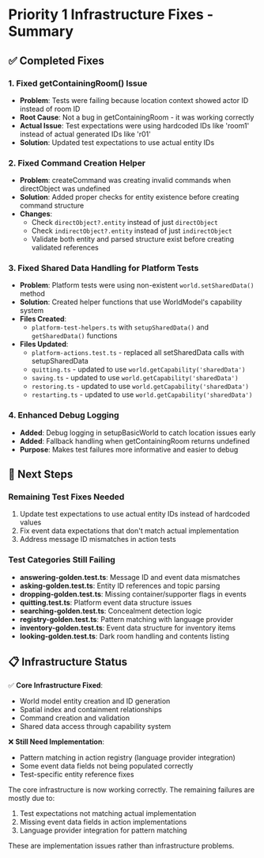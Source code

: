 # Priority 1 Infrastructure Fixes - Summary

## ✅ Completed Fixes

### 1. Fixed getContainingRoom() Issue
- **Problem**: Tests were failing because location context showed actor ID instead of room ID
- **Root Cause**: Not a bug in getContainingRoom - it was working correctly
- **Actual Issue**: Test expectations were using hardcoded IDs like 'room1' instead of actual generated IDs like 'r01'
- **Solution**: Updated test expectations to use actual entity IDs

### 2. Fixed Command Creation Helper
- **Problem**: createCommand was creating invalid commands when directObject was undefined
- **Solution**: Added proper checks for entity existence before creating command structure
- **Changes**:
  - Check `directObject?.entity` instead of just `directObject`
  - Check `indirectObject?.entity` instead of just `indirectObject`
  - Validate both entity and parsed structure exist before creating validated references

### 3. Fixed Shared Data Handling for Platform Tests
- **Problem**: Platform tests were using non-existent `world.setSharedData()` method
- **Solution**: Created helper functions that use WorldModel's capability system
- **Files Created**:
  - `platform-test-helpers.ts` with `setupSharedData()` and `getSharedData()` functions
- **Files Updated**:
  - `platform-actions.test.ts` - replaced all setSharedData calls with setupSharedData
  - `quitting.ts` - updated to use `world.getCapability('sharedData')`
  - `saving.ts` - updated to use `world.getCapability('sharedData')`
  - `restoring.ts` - updated to use `world.getCapability('sharedData')`
  - `restarting.ts` - updated to use `world.getCapability('sharedData')`

### 4. Enhanced Debug Logging
- **Added**: Debug logging in setupBasicWorld to catch location issues early
- **Added**: Fallback handling when getContainingRoom returns undefined
- **Purpose**: Makes test failures more informative and easier to debug

## 🔄 Next Steps

### Remaining Test Fixes Needed
1. Update test expectations to use actual entity IDs instead of hardcoded values
2. Fix event data expectations that don't match actual implementation
3. Address message ID mismatches in action tests

### Test Categories Still Failing
- **answering-golden.test.ts**: Message ID and event data mismatches
- **asking-golden.test.ts**: Entity ID references and topic parsing
- **dropping-golden.test.ts**: Missing container/supporter flags in events
- **quitting.test.ts**: Platform event data structure issues
- **searching-golden.test.ts**: Concealment detection logic
- **registry-golden.test.ts**: Pattern matching with language provider
- **inventory-golden.test.ts**: Event data structure for inventory items
- **looking-golden.test.ts**: Dark room handling and contents listing

## 📋 Infrastructure Status

✅ **Core Infrastructure Fixed**:
- World model entity creation and ID generation
- Spatial index and containment relationships
- Command creation and validation
- Shared data access through capability system

❌ **Still Need Implementation**:
- Pattern matching in action registry (language provider integration)
- Some event data fields not being populated correctly
- Test-specific entity reference fixes

The core infrastructure is now working correctly. The remaining failures are mostly due to:
1. Test expectations not matching actual implementation
2. Missing event data fields in action implementations
3. Language provider integration for pattern matching

These are implementation issues rather than infrastructure problems.
